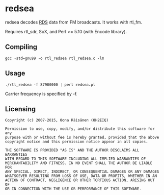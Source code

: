 redsea
======
redsea decodes [RDS](http://en.wikipedia.org/wiki/Radio_Data_System) data from FM broadcasts. It works with rtl_fm.

Requires rtl_sdr, SoX, and Perl &gt;= 5.10 (with Encode library).

Compiling
---------

    gcc -std=gnu99 -o rtl_redsea rtl_redsea.c -lm

Usage
-----

    ./rtl_redsea -f 87900000 | perl redsea.pl

Carrier frequency is specified by -f.

Licensing
---------

    Copyright (c) 2007-2015, Oona Räisänen (OH2EIQ)
    
    Permission to use, copy, modify, and/or distribute this software for any
    purpose with or without fee is hereby granted, provided that the above
    copyright notice and this permission notice appear in all copies.
    
    THE SOFTWARE IS PROVIDED "AS IS" AND THE AUTHOR DISCLAIMS ALL WARRANTIES
    WITH REGARD TO THIS SOFTWARE INCLUDING ALL IMPLIED WARRANTIES OF
    MERCHANTABILITY AND FITNESS. IN NO EVENT SHALL THE AUTHOR BE LIABLE FOR
    ANY SPECIAL, DIRECT, INDIRECT, OR CONSEQUENTIAL DAMAGES OR ANY DAMAGES
    WHATSOEVER RESULTING FROM LOSS OF USE, DATA OR PROFITS, WHETHER IN AN
    ACTION OF CONTRACT, NEGLIGENCE OR OTHER TORTIOUS ACTION, ARISING OUT OF
    OR IN CONNECTION WITH THE USE OR PERFORMANCE OF THIS SOFTWARE.
